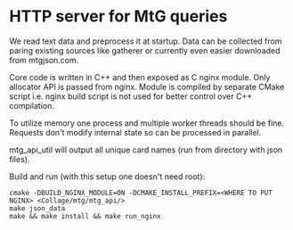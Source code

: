 # HTTP server for MtG queries

We read text data and preprocess it at startup. Data can be collected from paring existing sources like gatherer or currently even easier downloaded from mtgjson.com.

Core code is written in C++ and then exposed as C nginx module. Only allocator API is passed from nginx. Module is compiled by separate CMake script i.e. nginx build script is not used for better control over C++ compilation.

To utilize memory one process and multiple worker threads should be fine. Requests don't modify internal state so can be processed in parallel.

mtg_api_util will output all unique card names (run from directory with json files).

Build and run (with this setup one doesn't need root):
```
cmake -DBUILD_NGINX_MODULE=ON -DCMAKE_INSTALL_PREFIX=<WHERE TO PUT NGINX> <Collage/mtg/mtg_api/>
make json_data
make && make install && make run_nginx
```

